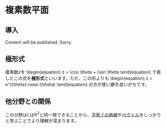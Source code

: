 # 複素数平面
## 導入
Content will be published. Sorry.

## 極形式
複素数$z$を
\begin{equation}
    z = \cos \theta + i\sin \theta
\end{equation}
で表したこの式を**極形式**といいます。ただ、この形よりも
\begin{equation}
    z = e^{i\theta}=\exp (i\theta)
\end{equation}
の方が使い勝手良いがちです。

## 他分野との関係
この分野は$\mathbb{C}$は$\mathbb{R}^2$と同一視できることから、[平面上の曲線](../ch_curves/parameterised)や[ベクトル](../ch_vector/commingsoon)をしっかりと学ぶことでより理解が深まります。